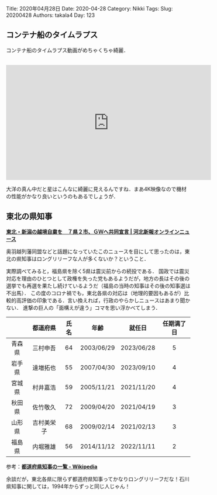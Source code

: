 ﻿Title: 2020年04月28日
Date: 2020-04-28
Category: Nikki
Tags: 
Slug: 20200428
Authors: takala4
Day: 123




## コンテナ船のタイムラプス

コンテナ船のタイムラプス動画がめちゃくちゃ綺麗．

<br>
<iframe width="560" height="315" src="https://www.youtube.com/embed/AHrCI9eSJGQ" frameborder="0" allow="accelerometer; autoplay; encrypted-media; gyroscope; picture-in-picture" allowfullscreen></iframe>
<br>



大洋の真ん中だと星はこんなに綺麗に見えるんですね．まあ4K映像なので機材の性能がかなり良いというのもあるでしょうが．


## 東北の県知事


**[東北・新潟の越境自粛を　７県２市、ＧＷへ共同宣言 | 河北新報オンラインニュース](https://www.kahoku.co.jp/tohokunews/202004/20200425_71010.html)**


奥羽越列藩同盟などと話題になっていたこのニュースを目にして思ったのは，東北の県知事はロングリリーフな人が多くないか？ということ．


実際調べてみると，福島県を除く5県は震災前からの続投である．
国政では震災対応を理由のひとつとして政権を失った党もあるようだが，地方の長はその後の選挙でも再選を果たし続けているようだ（福島の当時の知事はその後の知事選は不出馬）．
この度のコロナ禍でも，東北各県の対応は（地理的要因もあるが）比較的高評価の印象である．言い換えれば，行政のやらかしニュースはあまり聞かない．
進撃の巨人の「面構えが違う」コマを思い浮かべてしまう．


| 　     | 都道府県   | 氏名 | 年齢       | 就任日     | 任期満了日 |
|:---:|:---:|:---:|:---:|:---:|:---:|
| 青森県 | 三村申吾   | 64   | 2003/06/29 | 2023/06/28 | 5          |
| 岩手県 | 達増拓也   | 55   | 2007/04/30 | 2023/09/10 | 4          |
| 宮城県 | 村井嘉浩   | 59   | 2005/11/21 | 2021/11/20 | 4          |
| 秋田県 | 佐竹敬久   | 72   | 2009/04/20 | 2021/04/19 | 3          |
| 山形県 | 吉村美栄子 | 68   | 2009/02/14 | 2021/02/13 | 3          |
| 福島県 | 内堀雅雄   | 56   | 2014/11/12 | 2022/11/11 | 2          |


参考：**[都道府県知事の一覧 - Wikipedia](https://ja.wikipedia.org/wiki/%E9%83%BD%E9%81%93%E5%BA%9C%E7%9C%8C%E7%9F%A5%E4%BA%8B%E3%81%AE%E4%B8%80%E8%A6%A7)**


余談だが，東北各県に限らず都道府県知事ってかなりロングリリーフだな！石川県知事に関しては，1994年からずっと同じ人じゃん！

